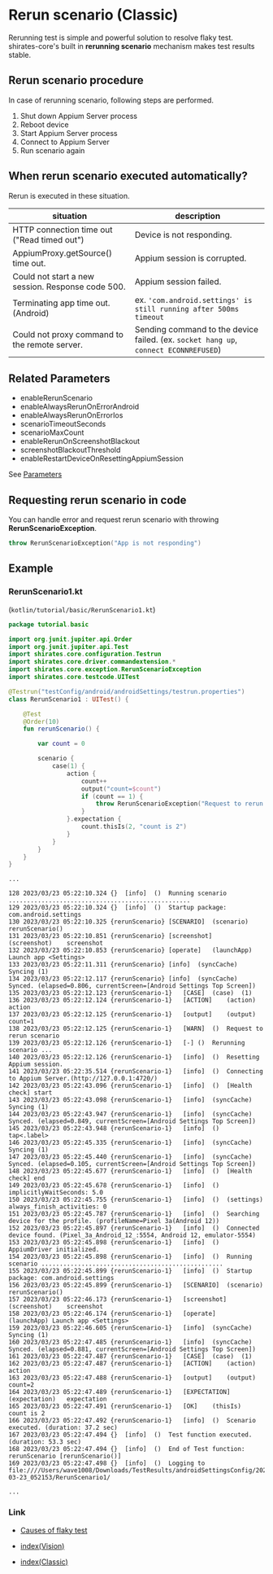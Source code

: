 # Rerun scenario (Classic)

Rerunning test is simple and powerful solution to resolve flaky test. shirates-core's built in **rerunning scenario**
mechanism makes
test results stable.

## Rerun scenario procedure

In case of rerunning scenario, following steps are performed.

1. Shut down Appium Server process
2. Reboot device
3. Start Appium Server process
4. Connect to Appium Server
5. Run scenario again

## When rerun scenario executed automatically?

Rerun is executed in these situation.

| situation                                         | description                                                                          |
|---------------------------------------------------|--------------------------------------------------------------------------------------|
| HTTP connection time out ("Read timed out")       | Device is not responding.                                                            |
| AppiumProxy.getSource() time out.                 | Appium session is corrupted.                                                         |
| Could not start a new session. Response code 500. | Appium session failed.                                                               |
| Terminating app time out. (Android)               | ex. `'com.android.settings' is still running after 500ms timeout`                    |
| Could not proxy command to the remote server.     | Sending command to the device failed. (ex. `socket hang up`, `connect ECONNREFUSED`) |

## Related Parameters

- enableRerunScenario
- enableAlwaysRerunOnErrorAndroid
- enableAlwaysRerunOnErrorIos
- scenarioTimeoutSeconds
- scenarioMaxCount
- enableRerunOnScreenshotBlackout
- screenshotBlackoutThreshold
- enableRestartDeviceOnResettingAppiumSession

See [Parameters](../../basic/parameter/parameters.md)

## Requesting rerun scenario in code

You can handle error and request rerun scenario with throwing **RerunScenarioException**.

```kotlin
throw RerunScenarioException("App is not responding")
```

## Example

### RerunScenario1.kt

(`kotlin/tutorial/basic/RerunScenario1.kt`)

```kotlin
package tutorial.basic

import org.junit.jupiter.api.Order
import org.junit.jupiter.api.Test
import shirates.core.configuration.Testrun
import shirates.core.driver.commandextension.*
import shirates.core.exception.RerunScenarioException
import shirates.core.testcode.UITest

@Testrun("testConfig/android/androidSettings/testrun.properties")
class RerunScenario1 : UITest() {

    @Test
    @Order(10)
    fun rerunScenario() {

        var count = 0

        scenario {
            case(1) {
                action {
                    count++
                    output("count=$count")
                    if (count == 1) {
                        throw RerunScenarioException("Request to rerun scenario")
                    }
                }.expectation {
                    count.thisIs(2, "count is 2")
                }
            }
        }
    }
}
```

```
...

128	2023/03/23 05:22:10.324	{}	[info]	()	Running scenario ..................................................
129	2023/03/23 05:22:10.324	{}	[info]	()	Startup package: com.android.settings
130	2023/03/23 05:22:10.325	{rerunScenario}	[SCENARIO]	(scenario)	rerunScenario()
131	2023/03/23 05:22:10.851	{rerunScenario}	[screenshot]	(screenshot)	screenshot
132	2023/03/23 05:22:10.853	{rerunScenario}	[operate]	(launchApp)	Launch app <Settings>
133	2023/03/23 05:22:11.311	{rerunScenario}	[info]	(syncCache)	Syncing (1)
134	2023/03/23 05:22:12.117	{rerunScenario}	[info]	(syncCache)	Synced. (elapsed=0.806, currentScreen=[Android Settings Top Screen])
135	2023/03/23 05:22:12.123	{rerunScenario-1}	[CASE]	(case)	(1)
136	2023/03/23 05:22:12.124	{rerunScenario-1}	[ACTION]	(action)	action
137	2023/03/23 05:22:12.125	{rerunScenario-1}	[output]	(output)	count=1
138	2023/03/23 05:22:12.125	{rerunScenario-1}	[WARN]	()	Request to rerun scenario
139	2023/03/23 05:22:12.126	{rerunScenario-1}	[-]	()	Rerunning scenario ...
140	2023/03/23 05:22:12.126	{rerunScenario-1}	[info]	()	Resetting Appium session.
141	2023/03/23 05:22:35.514	{rerunScenario-1}	[info]	()	Connecting to Appium Server.(http://127.0.0.1:4720/)
142	2023/03/23 05:22:43.096	{rerunScenario-1}	[info]	()	[Health check] start
143	2023/03/23 05:22:43.098	{rerunScenario-1}	[info]	(syncCache)	Syncing (1)
144	2023/03/23 05:22:43.947	{rerunScenario-1}	[info]	(syncCache)	Synced. (elapsed=0.849, currentScreen=[Android Settings Top Screen])
145	2023/03/23 05:22:43.948	{rerunScenario-1}	[info]	()	tap<.label>
146	2023/03/23 05:22:45.335	{rerunScenario-1}	[info]	(syncCache)	Syncing (1)
147	2023/03/23 05:22:45.440	{rerunScenario-1}	[info]	(syncCache)	Synced. (elapsed=0.105, currentScreen=[Android Settings Top Screen])
148	2023/03/23 05:22:45.677	{rerunScenario-1}	[info]	()	[Health check] end
149	2023/03/23 05:22:45.678	{rerunScenario-1}	[info]	()	implicitlyWaitSeconds: 5.0
150	2023/03/23 05:22:45.755	{rerunScenario-1}	[info]	()	(settings) always_finish_activities: 0
151	2023/03/23 05:22:45.787	{rerunScenario-1}	[info]	()	Searching device for the profile. (profileName=Pixel 3a(Android 12))
152	2023/03/23 05:22:45.897	{rerunScenario-1}	[info]	()	Connected device found. (Pixel_3a_Android_12_:5554, Android 12, emulator-5554)
153	2023/03/23 05:22:45.898	{rerunScenario-1}	[info]	()	AppiumDriver initialized.
154	2023/03/23 05:22:45.898	{rerunScenario-1}	[info]	()	Running scenario ..................................................
155	2023/03/23 05:22:45.899	{rerunScenario-1}	[info]	()	Startup package: com.android.settings
156	2023/03/23 05:22:45.899	{rerunScenario-1}	[SCENARIO]	(scenario)	rerunScenario()
157	2023/03/23 05:22:46.173	{rerunScenario-1}	[screenshot]	(screenshot)	screenshot
158	2023/03/23 05:22:46.174	{rerunScenario-1}	[operate]	(launchApp)	Launch app <Settings>
159	2023/03/23 05:22:46.605	{rerunScenario-1}	[info]	(syncCache)	Syncing (1)
160	2023/03/23 05:22:47.485	{rerunScenario-1}	[info]	(syncCache)	Synced. (elapsed=0.881, currentScreen=[Android Settings Top Screen])
161	2023/03/23 05:22:47.487	{rerunScenario-1}	[CASE]	(case)	(1)
162	2023/03/23 05:22:47.487	{rerunScenario-1}	[ACTION]	(action)	action
163	2023/03/23 05:22:47.488	{rerunScenario-1}	[output]	(output)	count=2
164	2023/03/23 05:22:47.489	{rerunScenario-1}	[EXPECTATION]	(expectation)	expectation
165	2023/03/23 05:22:47.491	{rerunScenario-1}	[OK]	(thisIs)	count is 2
166	2023/03/23 05:22:47.492	{rerunScenario-1}	[info]	()	Scenario executed. (duration: 37.2 sec)
167	2023/03/23 05:22:47.494	{}	[info]	()	Test function executed. (duration: 53.3 sec)
168	2023/03/23 05:22:47.494	{}	[info]	()	End of Test function: rerunScenario [rerunScenario()]
169	2023/03/23 05:22:47.498	{}	[info]	()	Logging to file:////Users/wave1008/Downloads/TestResults/androidSettingsConfig/2023-03-23_052153/RerunScenario1/

...
```

### Link

- [Causes of flaky test](causes_of_flaky_test.md)


- [index(Vision)](../../index.md)
- [index(Classic)](../../classic/index.md)
